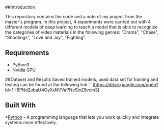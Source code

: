 ##Introduction

This repository contains the code and a note of my project from the master's program. In this project, 4 experiments were carried out with 4 different models of deep learning to teach a model that is able to recognize the categories of video materials in the following genres: "Drama", "Chase", "Shootings", "Love and Joy", "Fighting".

## Requirements
* Python3
* Nvidia GPU

##Dataset and Results
Saved trained models, used data set for training and testing can be found at the following link ```[https://drive.google.com/open?id=1-I8PNd2ubaU4GyXxNVVaPNvSloZ8vcm3]

## Built With

*[Python](https://www.python.org/) - A programming language that lets you work quickly and integrate systems more effectively.
